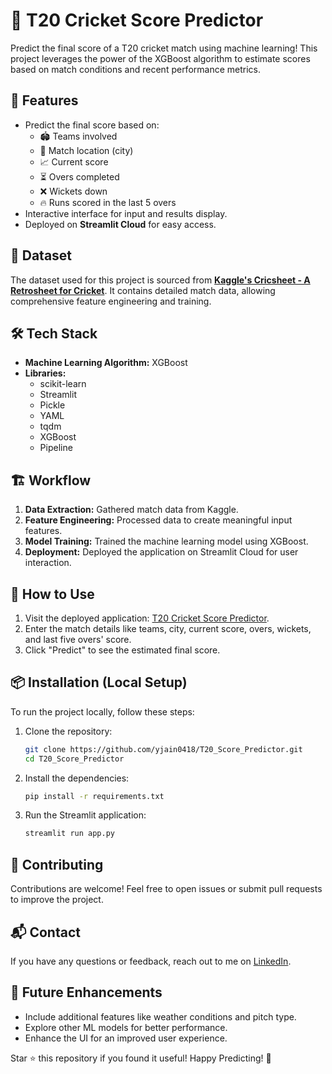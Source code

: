 # 🏏 T20 Cricket Score Predictor  

Predict the final score of a T20 cricket match using machine learning! This project leverages the power of the XGBoost algorithm to estimate scores based on match conditions and recent performance metrics.


## 🌟 Features  
- Predict the final score based on:  
  - 🏟️ Teams involved  
  - 🌆 Match location (city)  
  - 📈 Current score  
  - ⏳ Overs completed  
  - ❌ Wickets down  
  - 🔥 Runs scored in the last 5 overs  
- Interactive interface for input and results display.  
- Deployed on **Streamlit Cloud** for easy access.


## 📂 Dataset  
The dataset used for this project is sourced from **[Kaggle's Cricsheet - A Retrosheet for Cricket](https://www.kaggle.com/datasets/veeralakrishna/cricsheet-a-retrosheet-for-cricket)**. It contains detailed match data, allowing comprehensive feature engineering and training.


## 🛠️ Tech Stack  
- **Machine Learning Algorithm:** XGBoost  
- **Libraries:**  
  - scikit-learn  
  - Streamlit  
  - Pickle  
  - YAML  
  - tqdm  
  - XGBoost  
  - Pipeline  


## 🏗️ Workflow  
1. **Data Extraction:** Gathered match data from Kaggle.  
2. **Feature Engineering:** Processed data to create meaningful input features.  
3. **Model Training:** Trained the machine learning model using XGBoost.  
4. **Deployment:** Deployed the application on Streamlit Cloud for user interaction.  


## 🚀 How to Use  
1. Visit the deployed application: [T20 Cricket Score Predictor](https://t20scorepredictor-yjain0418.streamlit.app/).  
2. Enter the match details like teams, city, current score, overs, wickets, and last five overs' score.  
3. Click "Predict" to see the estimated final score.  


## 📦 Installation (Local Setup)  
To run the project locally, follow these steps:  

1. Clone the repository:  
   ```bash
   git clone https://github.com/yjain0418/T20_Score_Predictor.git
   cd T20_Score_Predictor

2. Install the dependencies:
    ```bash
    pip install -r requirements.txt

3. Run the Streamlit application:
    ```bash
    streamlit run app.py

## 🤝 Contributing
Contributions are welcome! Feel free to open issues or submit pull requests to improve the project.

## 📬 Contact
If you have any questions or feedback, reach out to me on [LinkedIn](https://www.linkedin.com/in/yjain0418).

## 🎯 Future Enhancements
- Include additional features like weather conditions and pitch type.
- Explore other ML models for better performance.
- Enhance the UI for an improved user experience.

Star ⭐ this repository if you found it useful! Happy Predicting! 🏏
